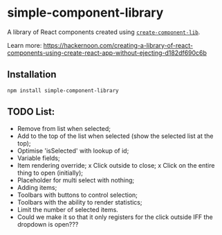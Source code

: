 # simple-component-library

A library of React components created using [`create-component-lib`](https://www.npmjs.com/package/create-component-lib).

Learn more: https://hackernoon.com/creating-a-library-of-react-components-using-create-react-app-without-ejecting-d182df690c6b

## Installation

```
npm install simple-component-library
```

## TODO List:
- Remove from list when selected;
- Add to the top of the list when selected (show the selected list at the top);
- Optimise 'isSelected' with lookup of id;
- Variable fields;
- Item rendering override;
x Click outside to close;
x Click on the entire thing to open (initially);
- Placeholder for multi select with nothing;
- Adding items;
- Toolbars with buttons to control selection;
- Toolbars with the ability to render statistics;
- Limit the number of selected items.
- Could we make it so that it only registers for the click outside IFF the dropdown is open???
